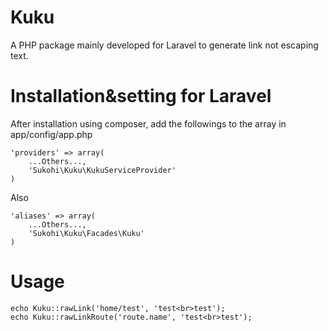 Kuku
====

A PHP package mainly developed for Laravel to generate link not escaping text.

Installation&setting for Laravel
====

After installation using composer, add the followings to the array in  app/config/app.php

    'providers' => array(  
        ...Others...,  
        'Sukohi\Kuku\KukuServiceProvider'  
    )

Also

    'aliases' => array(  
        ...Others...,  
        'Sukohi\Kuku\Facades\Kuku'
    )

Usage
====

    echo Kuku::rawLink('home/test', 'test<br>test');
    echo Kuku::rawLinkRoute('route.name', 'test<br>test');